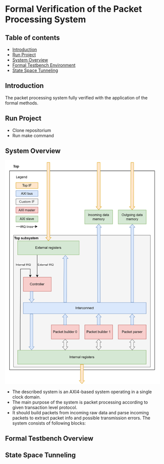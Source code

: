 # Formal Verification of the Packet Processing System

## Table of contents

- [Introduction](#introduction)
- [Run Project](#run-project)
- [System Overview](#system-overview)
- [Formal Testbench Environment](#formal-testbench-overview)
- [State Space Tunneling](#state-space-tunneling)

## Introduction

The packet processing system fully verified with the application of the formal methods. 

## Run Project
- Clone repositorium
- Run make command
## System Overview

![System Diagram](docs/system_overview.png)

- The described system is an AXI4-based system operating in a single clock domain. 
- The main purpose of the system is packet processing according to given transaction level protocol. 
- It should build packets from incoming raw data and parse incoming packets to extract packet info and possible transmission errors.
The system consists of following blocks:

## Formal Testbench Overview

## State Space Tunneling
